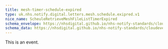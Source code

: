 ```yaml
---
title: mesh-timer-schedule-expired
type: uk.nhs.notify.digital.letters.mesh.schedule.exipred.v1
nice_name: ScheuleRetrieveMeshFileListTimerExpired
schema_envelope: https://nhsdigital.github.io/nhs-notify-standards/cloudevents/nhs-notify-example-event.schema.json
schema_data: https://nhsdigital.github.io/nhs-notify-standards/cloudevents/nhs-notify-example-event-data.schema.json
---
```


This is an event.

